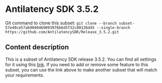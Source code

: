 # Antilatency SDK 3.5.2

Git command to clone this subset: `git clone --branch subset-57e49ce57ab9040469093976b6d5f32c80136d45 --single-branch https://github.com/AntilatencySDK/Release_3.5.2.git`

## Content description

This is a subset of Antilatency SDK release 3.5.2. You can find all settings for it using this [link](https://developers.antilatency.com/Sdk/Configurator_en.html#{"Language":"CPlusPlus","Libraries":{"AltEnvironmentArbitrary2D":true,"AltEnvironmentHorizontalGrid":true,"AltEnvironmentPillars":false,"AltEnvironmentSelector":true,"AltTracking":true,"Bracer":true,"DeviceNetwork":true,"HardwareExtensionInterface":true,"RadioMetrics":true,"StorageClient":true,"TrackingAlignment":true},"OS":{"Android":{"aar":true},"Linux":{"aarch64-linux-gnu":true,"arm-linux-gnueabihf":true,"x86_64":true},"WindowsDesktop":{"x64":true,"x86":true},"WindowsUWP":{"arm64-v8a":true,"armeabi-v7a":true,"x64":true}},"Release":"3.5.2","Target":"Native","TargetSettings":{"Exceptions":true,"MathTypes":"Default"}}). If you need to add or remove some feature to this subset, you can use the link above to make another subset that will match your requirements.
